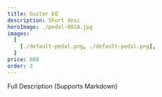 ```yaml
---
title: Guitar EQ
description: Short desc
heroImage: ./pedal-0018.jpg
images:
  [
    [./default-pedal.png, ./default-pedal.png],
  ]
price: 600
order: 3
---
```


Full Description 
(Supports Markdown)
